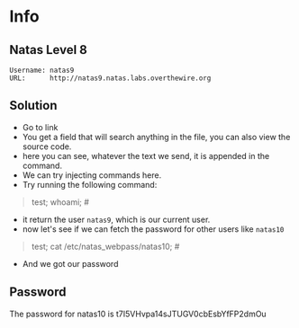 # Info

## Natas Level 8

```
Username: natas9
URL:      http://natas9.natas.labs.overthewire.org
```

## Solution

- Go to link
- You get a field that will search anything in the file, you can also view the source code.
- here you can see, whatever the text we send, it is appended in the command.
- We can try injecting commands here.
- Try running the following command:
> test; whoami; #
- it return the user `natas9`, which is our current user.
- now let's see if we can fetch the password for other users like `natas10`
> test; cat /etc/natas_webpass/natas10; #
- And we got our password

## Password

The password for natas10 is t7I5VHvpa14sJTUGV0cbEsbYfFP2dmOu